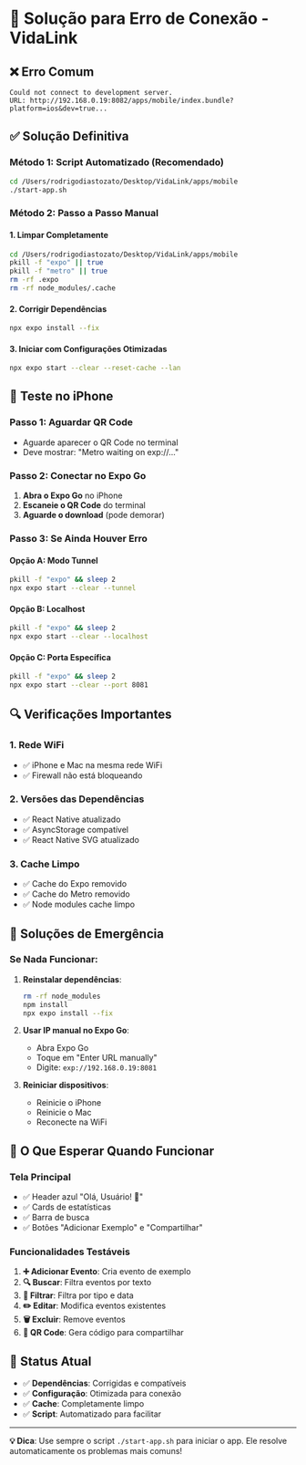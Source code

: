 # 🔧 Solução para Erro de Conexão - VidaLink

## ❌ Erro Comum
```
Could not connect to development server.
URL: http://192.168.0.19:8082/apps/mobile/index.bundle?platform=ios&dev=true...
```

## ✅ Solução Definitiva

### Método 1: Script Automatizado (Recomendado)
```bash
cd /Users/rodrigodiastozato/Desktop/VidaLink/apps/mobile
./start-app.sh
```

### Método 2: Passo a Passo Manual

#### 1. Limpar Completamente
```bash
cd /Users/rodrigodiastozato/Desktop/VidaLink/apps/mobile
pkill -f "expo" || true
pkill -f "metro" || true
rm -rf .expo
rm -rf node_modules/.cache
```

#### 2. Corrigir Dependências
```bash
npx expo install --fix
```

#### 3. Iniciar com Configurações Otimizadas
```bash
npx expo start --clear --reset-cache --lan
```

## 🎯 Teste no iPhone

### Passo 1: Aguardar QR Code
- Aguarde aparecer o QR Code no terminal
- Deve mostrar: "Metro waiting on exp://..."

### Passo 2: Conectar no Expo Go
1. **Abra o Expo Go** no iPhone
2. **Escaneie o QR Code** do terminal
3. **Aguarde o download** (pode demorar)

### Passo 3: Se Ainda Houver Erro

#### Opção A: Modo Tunnel
```bash
pkill -f "expo" && sleep 2
npx expo start --clear --tunnel
```

#### Opção B: Localhost
```bash
pkill -f "expo" && sleep 2
npx expo start --clear --localhost
```

#### Opção C: Porta Específica
```bash
pkill -f "expo" && sleep 2
npx expo start --clear --port 8081
```

## 🔍 Verificações Importantes

### 1. Rede WiFi
- ✅ iPhone e Mac na mesma rede WiFi
- ✅ Firewall não está bloqueando

### 2. Versões das Dependências
- ✅ React Native atualizado
- ✅ AsyncStorage compatível
- ✅ React Native SVG atualizado

### 3. Cache Limpo
- ✅ Cache do Expo removido
- ✅ Cache do Metro removido
- ✅ Node modules cache limpo

## 🚨 Soluções de Emergência

### Se Nada Funcionar:
1. **Reinstalar dependências**:
   ```bash
   rm -rf node_modules
   npm install
   npx expo install --fix
   ```

2. **Usar IP manual no Expo Go**:
   - Abra Expo Go
   - Toque em "Enter URL manually"
   - Digite: `exp://192.168.0.19:8081`

3. **Reiniciar dispositivos**:
   - Reinicie o iPhone
   - Reinicie o Mac
   - Reconecte na WiFi

## 📱 O Que Esperar Quando Funcionar

### Tela Principal
- ✅ Header azul "Olá, Usuário! 👋"
- ✅ Cards de estatísticas
- ✅ Barra de busca
- ✅ Botões "Adicionar Exemplo" e "Compartilhar"

### Funcionalidades Testáveis
1. **➕ Adicionar Evento**: Cria evento de exemplo
2. **🔍 Buscar**: Filtra eventos por texto
3. **🎯 Filtrar**: Filtra por tipo e data
4. **✏️ Editar**: Modifica eventos existentes
5. **🗑️ Excluir**: Remove eventos
6. **📱 QR Code**: Gera código para compartilhar

## 🎉 Status Atual
- ✅ **Dependências**: Corrigidas e compatíveis
- ✅ **Configuração**: Otimizada para conexão
- ✅ **Cache**: Completamente limpo
- ✅ **Script**: Automatizado para facilitar

---

**💡 Dica**: Use sempre o script `./start-app.sh` para iniciar o app. Ele resolve automaticamente os problemas mais comuns! 